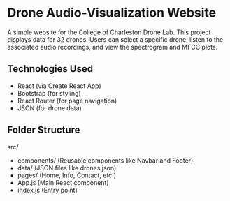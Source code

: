 # Drone Audio-Visualization Website

A simple website for the College of Charleston Drone Lab. This project displays data for 32 drones. Users can select a specific drone, listen to the associated audio recordings, and
view the spectrogram and MFCC plots.


## Technologies Used

- React (via Create React App)
- Bootstrap (for styling)
- React Router (for page navigation)
- JSON (for drone data)

## Folder Structure

src/
- components/ (Reusable components like Navbar and Footer)
- data/ (JSON files like drones.json)
- pages/ (Home, Info, Contact, etc.)
- App.js (Main React component)
- index.js (Entry point)
